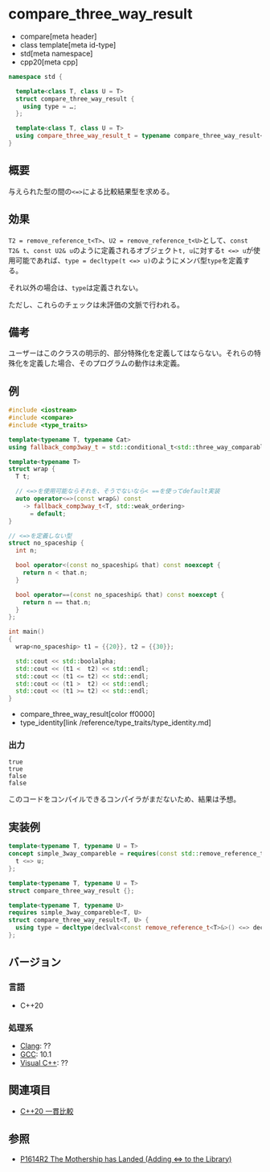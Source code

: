 # compare_three_way_result

* compare[meta header]
* class template[meta id-type]
* std[meta namespace]
* cpp20[meta cpp]

```cpp
namespace std {

  template<class T, class U = T>
  struct compare_three_way_result {
    using type = …;
  };

  template<class T, class U = T>
  using compare_three_way_result_t = typename compare_three_way_result<T, U>::type;
}
```

## 概要

与えられた型の間の`<=>`による比較結果型を求める。

## 効果

`T2 = remove_reference_t<T>`、`U2 = remove_reference_t<U>`として、`const T2& t`、`const U2& u`のように定義されるオブジェクト`t, u`に対する`t <=> u`が使用可能であれば、`type = decltype(t <=> u)`のようにメンバ型`type`を定義する。

それ以外の場合は、`type`は定義されない。

ただし、これらのチェックは未評価の文脈で行われる。

## 備考

ユーザーはこのクラスの明示的、部分特殊化を定義してはならない。それらの特殊化を定義した場合、そのプログラムの動作は未定義。

## 例

```cpp example
#include <iostream>
#include <compare>
#include <type_traits>

template<typename T, typename Cat>
using fallback_comp3way_t = std::conditional_t<std::three_way_comparable<T>, std::compare_three_way_result<T>, std::type_identity<Cat>>::type;

template<typename T>
struct wrap {
  T t;

  // <=>を使用可能ならそれを、そうでないなら< ==を使ってdefault実装
  auto operator<=>(const wrap&) const
    -> fallback_comp3way_t<T, std::weak_ordering>
      = default;
}

// <=>を定義しない型
struct no_spaceship {
  int n;

  bool operator<(const no_spaceship& that) const noexcept {
    return n < that.n;
  }

  bool operator==(const no_spaceship& that) const noexcept {
    return n == that.n;
  }
};

int main()
{
  wrap<no_spaceship> t1 = {{20}}, t2 = {{30}};

  std::cout << std::boolalpha;
  std::cout << (t1 <  t2) << std::endl;
  std::cout << (t1 <= t2) << std::endl;
  std::cout << (t1 >  t2) << std::endl;
  std::cout << (t1 >= t2) << std::endl;
}
```
* compare_three_way_result[color ff0000]
* type_identity[link /reference/type_traits/type_identity.md]

### 出力
```
true
true
false
false
```

このコードをコンパイルできるコンパイラがまだないため、結果は予想。

## 実装例

```cpp
template<typename T, typename U = T>
concept simple_3way_compareble = requires(const std::remove_reference_t<T>& t, const std::remove_reference_t<U>& u) {
  t <=> u;
};

template<typename T, typename U = T>
struct compare_three_way_result {};

template<typename T, typename U>
requires simple_3way_compareble<T, U>
struct compare_three_way_result<T, U> {
  using type = decltype(declval<const remove_reference_t<T>&>() <=> declval<const remove_reference_t<U>&>());
};

```

## バージョン
### 言語
- C++20

### 処理系
- [Clang](/implementation.md#clang): ??
- [GCC](/implementation.md#gcc): 10.1
- [Visual C++](/implementation.md#visual_cpp): ??

## 関連項目

- [C++20 一貫比較](/lang/cpp20/consistent_comparison.md)


## 参照

- [P1614R2 The Mothership has Landed (Adding <=> to the Library)](http://wg21.link/p1614)
